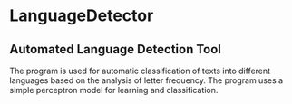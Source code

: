 # LanguageDetector
## Automated Language Detection Tool

The program is used for automatic classification of texts into different languages based on the analysis of letter frequency. 
The program uses a simple perceptron model for learning and classification.

